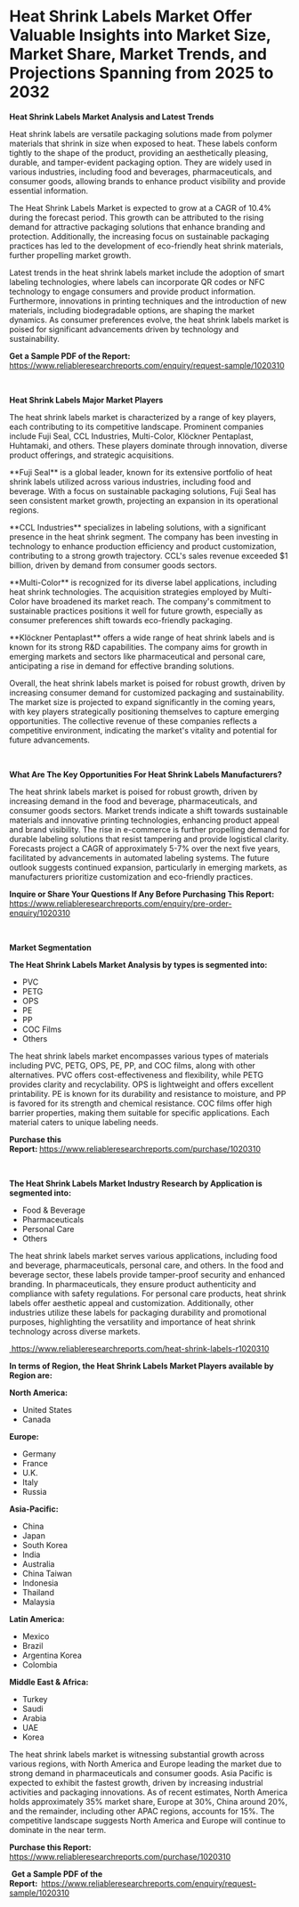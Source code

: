 <p><h1>Heat Shrink Labels Market Offer Valuable Insights into Market Size, Market Share, Market Trends, and Projections Spanning from 2025 to 2032</h1></p><p><strong>Heat Shrink Labels Market Analysis and Latest Trends</strong></p>
<p><p>Heat shrink labels are versatile packaging solutions made from polymer materials that shrink in size when exposed to heat. These labels conform tightly to the shape of the product, providing an aesthetically pleasing, durable, and tamper-evident packaging option. They are widely used in various industries, including food and beverages, pharmaceuticals, and consumer goods, allowing brands to enhance product visibility and provide essential information.</p><p>The Heat Shrink Labels Market is expected to grow at a CAGR of 10.4% during the forecast period. This growth can be attributed to the rising demand for attractive packaging solutions that enhance branding and protection. Additionally, the increasing focus on sustainable packaging practices has led to the development of eco-friendly heat shrink materials, further propelling market growth.</p><p>Latest trends in the heat shrink labels market include the adoption of smart labeling technologies, where labels can incorporate QR codes or NFC technology to engage consumers and provide product information. Furthermore, innovations in printing techniques and the introduction of new materials, including biodegradable options, are shaping the market dynamics. As consumer preferences evolve, the heat shrink labels market is poised for significant advancements driven by technology and sustainability.</p></p>
<p><strong>Get a Sample PDF of the Report:&nbsp;</strong> <a href="https://www.reliableresearchreports.com/enquiry/request-sample/1020310?utm_campaign=3650&utm_medium=2&utm_source=Github&utm_content=ia&utm_term=19042025&utm_id=heat-shrink-labels">https://www.reliableresearchreports.com/enquiry/request-sample/1020310</a></p>
<p>&nbsp;</p>
<p><strong>Heat Shrink Labels Major Market Players</strong></p>
<p><p>The heat shrink labels market is characterized by a range of key players, each contributing to its competitive landscape. Prominent companies include Fuji Seal, CCL Industries, Multi-Color, Klöckner Pentaplast, Huhtamaki, and others. These players dominate through innovation, diverse product offerings, and strategic acquisitions.</p><p>**Fuji Seal** is a global leader, known for its extensive portfolio of heat shrink labels utilized across various industries, including food and beverage. With a focus on sustainable packaging solutions, Fuji Seal has seen consistent market growth, projecting an expansion in its operational regions.</p><p>**CCL Industries** specializes in labeling solutions, with a significant presence in the heat shrink segment. The company has been investing in technology to enhance production efficiency and product customization, contributing to a strong growth trajectory. CCL's sales revenue exceeded $1 billion, driven by demand from consumer goods sectors.</p><p>**Multi-Color** is recognized for its diverse label applications, including heat shrink technologies. The acquisition strategies employed by Multi-Color have broadened its market reach. The company's commitment to sustainable practices positions it well for future growth, especially as consumer preferences shift towards eco-friendly packaging.</p><p>**Klöckner Pentaplast** offers a wide range of heat shrink labels and is known for its strong R&D capabilities. The company aims for growth in emerging markets and sectors like pharmaceutical and personal care, anticipating a rise in demand for effective branding solutions.</p><p>Overall, the heat shrink labels market is poised for robust growth, driven by increasing consumer demand for customized packaging and sustainability. The market size is projected to expand significantly in the coming years, with key players strategically positioning themselves to capture emerging opportunities. The collective revenue of these companies reflects a competitive environment, indicating the market's vitality and potential for future advancements.</p></p>
<p>&nbsp;</p>
<p><strong>What Are The Key Opportunities For Heat Shrink Labels Manufacturers?</strong></p>
<p><p>The heat shrink labels market is poised for robust growth, driven by increasing demand in the food and beverage, pharmaceuticals, and consumer goods sectors. Market trends indicate a shift towards sustainable materials and innovative printing technologies, enhancing product appeal and brand visibility. The rise in e-commerce is further propelling demand for durable labeling solutions that resist tampering and provide logistical clarity. Forecasts project a CAGR of approximately 5-7% over the next five years, facilitated by advancements in automated labeling systems. The future outlook suggests continued expansion, particularly in emerging markets, as manufacturers prioritize customization and eco-friendly practices.</p></p>
<p><strong>Inquire or Share Your Questions If Any Before Purchasing This Report:</strong> <a href="https://www.reliableresearchreports.com/enquiry/pre-order-enquiry/1020310?utm_campaign=3650&utm_medium=2&utm_source=Github&utm_content=ia&utm_term=19042025&utm_id=heat-shrink-labels">https://www.reliableresearchreports.com/enquiry/pre-order-enquiry/1020310</a></p>
<p>&nbsp;</p>
<p><strong>Market Segmentation</strong></p>
<p><strong>The Heat Shrink Labels Market Analysis by types is segmented into:</strong></p>
<p><ul><li>PVC</li><li>PETG</li><li>OPS</li><li>PE</li><li>PP</li><li>COC Films</li><li>Others</li></ul></p>
<p><p>The heat shrink labels market encompasses various types of materials including PVC, PETG, OPS, PE, PP, and COC films, along with other alternatives. PVC offers cost-effectiveness and flexibility, while PETG provides clarity and recyclability. OPS is lightweight and offers excellent printability. PE is known for its durability and resistance to moisture, and PP is favored for its strength and chemical resistance. COC films offer high barrier properties, making them suitable for specific applications. Each material caters to unique labeling needs.</p></p>
<p><strong>Purchase this Report:&nbsp;</strong><a href="https://www.reliableresearchreports.com/purchase/1020310?utm_campaign=3650&utm_medium=2&utm_source=Github&utm_content=ia&utm_term=19042025&utm_id=heat-shrink-labels">https://www.reliableresearchreports.com/purchase/1020310</a></p>
<p>&nbsp;</p>
<p><strong>The Heat Shrink Labels Market Industry Research by Application is segmented into:</strong></p>
<p><ul><li>Food & Beverage</li><li>Pharmaceuticals</li><li>Personal Care</li><li>Others</li></ul></p>
<p><p>The heat shrink labels market serves various applications, including food and beverage, pharmaceuticals, personal care, and others. In the food and beverage sector, these labels provide tamper-proof security and enhanced branding. In pharmaceuticals, they ensure product authenticity and compliance with safety regulations. For personal care products, heat shrink labels offer aesthetic appeal and customization. Additionally, other industries utilize these labels for packaging durability and promotional purposes, highlighting the versatility and importance of heat shrink technology across diverse markets.</p></p>
<p><a href="https://www.reliableresearchreports.com/heat-shrink-labels-r1020310?utm_campaign=3650&utm_medium=2&utm_source=Github&utm_content=ia&utm_term=19042025&utm_id=heat-shrink-labels">&nbsp;https://www.reliableresearchreports.com/heat-shrink-labels-r1020310</a></p>
<p><strong>In terms of Region, the Heat Shrink Labels Market Players available by Region are:</strong></p>
<p>
    <p> <strong> North America: </strong>
        <ul>
            <li>United States</li>
            <li>Canada</li>
        </ul>
        </p> 
    <p> <strong> Europe: </strong>
        <ul>
            <li>Germany</li>
            <li>France</li>
            <li>U.K.</li>
            <li>Italy</li>
            <li>Russia</li>
        </ul>
        </p> 
    <p> <strong> Asia-Pacific: </strong>
        <ul>
            <li>China</li>
            <li>Japan</li>
            <li>South Korea</li>
            <li>India</li>
            <li>Australia</li>
            <li>China Taiwan</li>
            <li>Indonesia</li>
            <li>Thailand</li>
            <li>Malaysia</li>
        </ul>
        </p> 
    <p> <strong> Latin America: </strong>
        <ul>
            <li>Mexico</li>
            <li>Brazil</li>
            <li>Argentina Korea</li>
            <li>Colombia</li>
        </ul>
        </p> 
    <p> <strong> Middle East & Africa: </strong>
        <ul>
            <li>Turkey</li>
            <li>Saudi</li>
            <li>Arabia</li>
            <li>UAE</li>
            <li>Korea</li>
        </ul>
    </p>
    </p>
<p><p>The heat shrink labels market is witnessing substantial growth across various regions, with North America and Europe leading the market due to strong demand in pharmaceuticals and consumer goods. Asia Pacific is expected to exhibit the fastest growth, driven by increasing industrial activities and packaging innovations. As of recent estimates, North America holds approximately 35% market share, Europe at 30%, China around 20%, and the remainder, including other APAC regions, accounts for 15%. The competitive landscape suggests North America and Europe will continue to dominate in the near term.</p></p>
<p><strong>Purchase this Report: </strong><a href="https://www.reliableresearchreports.com/purchase/1020310?utm_campaign=3650&utm_medium=2&utm_source=Github&utm_content=ia&utm_term=19042025&utm_id=heat-shrink-labels">https://www.reliableresearchreports.com/purchase/1020310</a></p>
<p>&nbsp;<strong>Get a Sample PDF of the Report:&nbsp;&nbsp;</strong><a href="https://www.reliableresearchreports.com/enquiry/request-sample/1020310?utm_campaign=3650&utm_medium=2&utm_source=Github&utm_content=ia&utm_term=19042025&utm_id=heat-shrink-labels">https://www.reliableresearchreports.com/enquiry/request-sample/1020310</a></p>
<p><strong></strong></p>
<p><p></p><p></p><p></p></p>